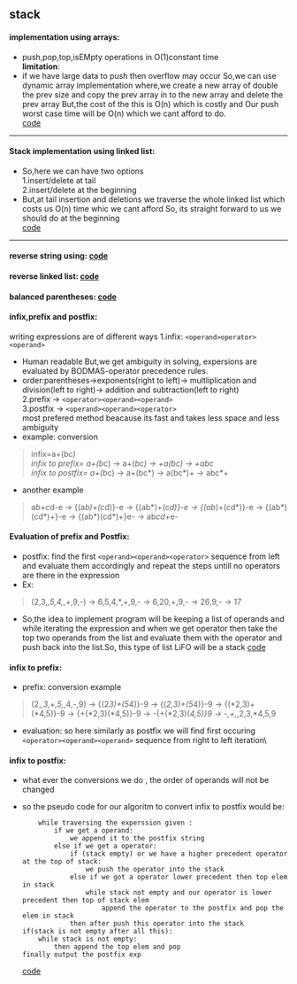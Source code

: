 ## stack 
#### implementation using arrays:
- push,pop,top,isEMpty operations in O(1)constant time\
**limitation**:
- if we have large data to push then overflow may occur So,we can use dynamic array implementation where,we 
create a new array of double the prev size and copy 
the prev array in to the new array and delete the prev array
But,the cost of the this is O(n) which is costly and Our push 
worst case time will be O(n) which we cant afford to do.\
[code](https://github.com/takasidk/cpp/blob/master/data_structures/Stack/stack_array.cpp)

---
#### Stack implementation using linked list:
- So,here we can have two options\
1.insert/delete at tail\
2.insert/delete at the beginning
- But,at tail insertion and deletions we traverse 
the whole linked list which costs us O(n) time 
whic we cant afford
So, its straight forward to us we should do at the beginning\
[code](https://github.com/takasidk/cpp/blob/master/data_structures/Stack/stack_linkedlist.cpp)

---
#### reverse string using: [code](https://github.com/takasidk/cpp/blob/master/data_structures/Stack/reverse_string.cpp)
#### reverse linked list: [code](https://github.com/takasidk/cpp/blob/master/data_structures/Stack/reverse_LL.cpp)
#### balanced parentheses: [code](https://github.com/takasidk/cpp/blob/master/data_structures/Stack/balanced_parentheses.cpp)
#### infix,prefix and postfix:
writing expressions are of different ways
1.infix:
  `<operand>operator><operand>`
- Human readable But,we get ambiguity in solving,
expersions are evaluated by BODMAS-operator precedence rules.
- order:parentheses&#8594;exponents(right to left)&#8594; multliplication and 
division(left to right)&#8594; addition and subtraction(left to right)\
2.prefix &#8594; `<operator><operand><operand>`\
3.postfix &#8594; `<operand><operand><operator>`\
most prefered method beacause its fast and takes less space
and less ambiguity
- example: conversion 
> infix=a+(b*c)\
> infix to prefix=  a+(b*c) &#8594; a+(*bc) &#8594; +a(*bc) &#8594; +a*bc\
> infix to postfix= a+(b*c) &#8594; a+(bc*) &#8594; a(bc*)+ &#8594; abc*+
> 
- another example
> a*b+c*d-e &#8594; {(a*b)+(c*d)}-e &#8594; {(ab*)+(c*d)}-e &#8594; {(ab*)+(cd*)}-e
> &#8594; {(ab*)(cd*)+}-e &#8594; {(ab*)(cd*)+}e- &#8594; ab*cd*+e-
> 
#### Evaluation of prefix and Postfix:
- postfix:
find the first `<operand><operand><operator>` sequence from left
and evaluate them accordingly and repeat the steps untill no
operators are there in the expression
- Ex:
> (2,3,*,5,4,*,+,9,-)
> &#8594; 6,5,4,*,+,9,- &#8594; 6,20,+,9,- &#8594; 26,9,- &#8594; 17
> 
- So,the idea to implement program will be keeping a list of operands  and while 
iterating the expression and when we get operator then take 
the top two operands from the list and evaluate them with the
operator and push back into  the list.So, this type of list LiFO will be a stack
[code](https://github.com/takasidk/cpp/blob/master/data_structures/Stack/evaluate.cpp)
#### infix to prefix:
- prefix:
conversion example
> (2,*,3,+,5,*,4,-,9) &#8594; {(2*3)+(5*4)}-9 &#8594; {(*2,3)+(5*4)}-9 
> &#8594; {(*2,3)+(*4,5)}-9 &#8594; {+(*2,3)(*4,5)}-9 &#8594; -{+(*2,3)(*4,5)}9
> &#8594; -,+,*,2,3,*4,5,9
- evaluation:
so here similarly as postfix we will find first occuring 
`<operator><operand><operand>` sequence from right to left iteration\
#### infix to postfix:
- what ever the conversions we do , the order of operands will not be changed
* so the pseudo code for our algoritm to convert infix to postfix would be:

          while traversing the experssion given :
              if we get a operand:
                  we append it to the postfix string
              else if we get a operator:
                  if (stack empty) or we have a higher precedent operator at the top of stack:
                      we push the operator into the stack
                  else if we got a operator lower precedent then top elem in stack
                      while stack not empty and our operator is lower precedent then top of stack elem
                          append the operator to the postfix and pop the elem in stack 
                  then after push this operator into the stack
      if(stack is not empty after all this):
          while stack is not empty:
              then append the top elem and pop 
      finally output the postfix exp
  [code](https://github.com/takasidk/cpp/blob/master/data_structures/Stack/infixToPostfix.cpp)

